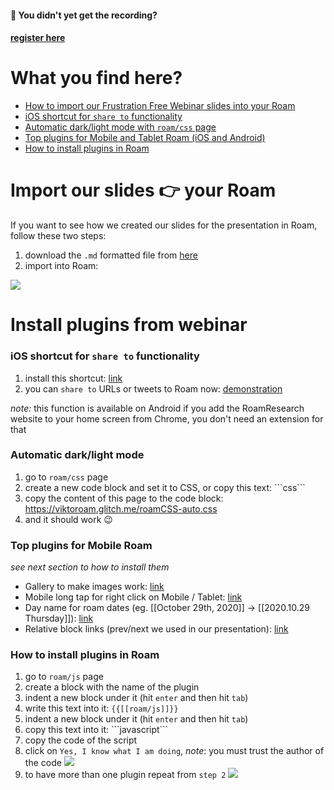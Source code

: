 #### 👋 You didn't yet get the recording?
#### [**register here**](https://doklist.typeform.com/to/pD4XeOzC)

# What you find here?
- [How to import our Frustration Free Webinar slides into your Roam](#import-our-slides--your-roam)
- [iOS shortcut for `share to` functionality](#ios-shortcut-for-share-to-functionality)
- [Automatic dark/light mode with `roam/css` page](#automatic-darklight-mode)
- [Top plugins for Mobile and Tablet Roam (iOS and Android)](#top-plugins-for-mobile-roam)
- [How to install plugins in Roam](#how-to-install-plugins-in-roam)

# Import our slides 👉 your Roam
If you want to see how we created our slides for the presentation in Roam, follow these two steps:
1. download the `.md` formatted file from [here](https://raw.githubusercontent.com/thesved/thesved.github.io/main/Frustration-Free-Roam-Webinar-Slides.md)
2. import into Roam:

![](https://firebasestorage.googleapis.com/v0/b/firescript-577a2.appspot.com/o/imgs%2Fapp%2FViktor%2FzS-auhqWH3.png?alt=media&token=76c7bd4c-f387-4b9d-89a5-1ff7492c061a)

# Install plugins from webinar
### iOS shortcut for `share to` functionality
1. install this shortcut: [link](https://www.icloud.com/shortcuts/a9e45858154046d7bd3c62158a045a9c)
2. you can `share to` URLs or tweets to Roam now: [demonstration](https://twitter.com/ViktorTabori/status/1279070166433902592)

_note:_ this function is available on Android if you add the RoamResearch website to your home screen from Chrome, you don't need an extension for that

### Automatic dark/light mode
1. go to `roam/css` page
2. create a new code block and set it to CSS, or copy this text:
\`\`\`css\`\`\`
3. copy the content of this page to the code block:
https://viktoroam.glitch.me/roamCSS-auto.css
4. and it should work 😉

### Top plugins for Mobile Roam
_see next section to how to install them_
- Gallery to make images work: [link](https://gist.github.com/thesved/6574586e102332ab4a010e3dfaa9c4e7)
- Mobile long tap for right click on Mobile / Tablet: [link](https://gist.github.com/thesved/48cab2307cf0598fcc5cd37643d36cb4)
- Day name for roam dates (eg. [[October 29th, 2020]] -> [[2020.10.29 Thursday]]): [link](https://gist.github.com/thesved/e61fef8b3e5a50ac1ae1362e72da88cf)
- Relative block links (prev/next we used in our presentation): [link](https://gist.github.com/thesved/adb077f8f16082a64b21c70c6ea511ce)

### How to install plugins in Roam
1. go to `roam/js` page
2. create a block with the name of the plugin
3. indent a new block under it (hit `enter` and then hit `tab`)
4. write this text into it: `{{[[roam/js]]}}`
4. indent a new block under it (hit `enter` and then hit `tab`)
5. copy this text into it: \`\`\`javascript\`\`\`
6. copy the code of the script
7. click on `Yes, I know what I am doing`, _note_: you must trust the author of the code
![](https://firebasestorage.googleapis.com/v0/b/firescript-577a2.appspot.com/o/imgs%2Fapp%2FViktor%2Fc9cOp2Ot0y.png?alt=media&token=343f06f9-d5d0-48fa-ad0a-0101509fa749)
8. to have more than one plugin repeat from `step 2`
![](https://firebasestorage.googleapis.com/v0/b/firescript-577a2.appspot.com/o/imgs%2Fapp%2FViktor%2FclvDLa2pzo.png?alt=media&token=e5e1b668-4a1a-4550-96ac-4be06381be65)
